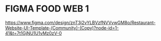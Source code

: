 # FIGMA FOOD WEB 1 
https://www.figma.com/design/znT3j2vYLBVzfNVVvwGM8o/Restaurant-Website-UI-Template-(Community)-(Copy)?node-id=1-41&t=7t1GjNU1U1vMz0zV-0
